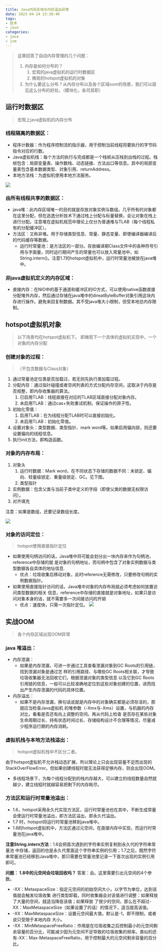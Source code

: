 ```yaml
---
title: Java内存区域与内存溢出异常
date: 2023-04-24 23:30:40
tags:
- 技术
- java
categories:
- java
- jvm
---
```

> 这章回答了自动内存管理的几个问题：
>
> 1. 内存是如何分布的？
>    1. 宏观的java虚拟机的运行时数据区
>    2. 微观的hotspot虚拟机的对象
> 2. 为什么要这么分布？从内存分布以及各个区域oom的场景，我们可以窥见这么分布的好处。（模块化，各司其职）



## 运行时数据区


> 宏观上java虚拟机的内存分布



### 线程隔离的数据区：

- 程序计数器：作为程序控制流的指示器，用于控制当前线程将要执行的字节码指令对应的行数。
- Java虚拟机栈：每个方法的执行与完成都是一个栈帧从压栈到出栈的过程。栈帧包含：局部变量表、操作数栈、动态链接、方法出口等信息。其中的局部变量表包含基本数据类型、对象引用、returnAddress。
- 本地方法栈：为虚拟机使用本地方法服务。

![](http://image.tool4.fun/Java内存区域与内存溢出异常/20230425013336453.png)


### 由所有线程共享的数据区：

- java堆：此内存区域唯一的目的就是存放对象实例与数组。几乎所有的对象都在这里分配，但在逃逸分析技术下通过栈上分配与标量替换，会让对象在栈上进行分配。注意堆在虚拟机规范中理论上仅分为普通堆与TLAB（每个线程私有的分配缓冲区）。
- 方法区：又称非堆。用于存储类型信息、常量、静态变量、即使编译器编译后的代码缓存等数据。
  - 运行时常量池：是方法区的一部分。存放编译期Class文件中的各种符号引用与字面量，同时运行期间产生的常量也可以放入常量池中，如String.intern()。注意1.7的hotspot虚拟机中，运行时常量池被放在java堆中。


### 非java虚拟机定义的内存区域：

- 直接内存：在NIO中的基于通道和缓冲区的IO方式，可以使用native函数直接分配堆外内存，然后通过存储在java堆中的direatByteBuffer对象引用这块内存进行操作。避免来回复制数据。其不受java堆大小限制，但受本地总内存限制。



## hotspot虚拟机对象

> 以下场景均在hotspot虚拟机下。
> 即微观下一个具体的虚拟机实现中，一个对象的内存分配


### 创建对象的过程：

> （不包含数据与Class对象）

1. 通过常量池定位类是否加载过，若无则先执行类加载过程。
2. 分配内存：通过指针碰撞或者空闲列表的方式分配内存空间，这取决于内存是否规整，即内存收集器的算法。
   1. 已启用TLAB：线程直接在对应的TLAB区域直接分配对象内存。
   2. 未启用TLAB：通过cas+失败重试机制，保证操作的原子性。
3. 初始化零值：
   1. 启用TLAB：在为线程分配TLAB时可以直接初始化。
   2. 未启用TLAB：初始化零值。
4. 设置对象头：类型数据、类型指针、mark word等。如果启用偏向锁，则还要设置偏向的线程信息。
5. 执行init方法，即构造函数。


### 对象的内存布局：

1. 对象头
   1. 运行时数据：Mark word，在不同状态下存储的数据不同：未锁定、偏向、轻量级锁定、重量级锁定、GC。见下图。
   2. 类型指针
2. 实例数据：包含父类与当前子类中定义的字段（即使父类的数据无权限访问）。
3. 对齐填充

注意：如果是数组，还要记录数组长度。

![](http://image.tool4.fun/Java内存区域与内存溢出异常/20230425013407424.png)

### 对象的访问定位：

> hotspot使用直接指针定位

- 如果使用句柄访问的话，Java堆中将可能会划分出一块内存来作为句柄池，reference中存储的就 是对象的句柄地址，而句柄中包含了对象实例数据与类型数据各自具体的地址信息.
  - 优点：垃圾收集后移动对象，此时reference无需修改，只要修改句柄的实例数据指针。
- 如果使用直接指针访问的话，Java堆中对象的内存布局就必须考虑如何放置访问类型数据的相关 信息，reference中存储的直接就是对象地址，如果只是访问对象本身的话，就不需要多一次间接访问的开销
  - 优点：速度快，只需一次指针定位。
![](http://image.tool4.fun/Java内存区域与内存溢出异常/20230425013425517.png)

## 实战OOM

> 各个内存区域出现OOM异常


### java 堆溢出：

- 内存泄漏：
  - 如果是内存泄漏，可进一步通过工具查看泄漏对象到GC Roots的引用链，找到泄漏对象是通过怎 样的引用路径、与哪些GC Roots相关联，才导致垃圾收集器无法回收它们，根据泄漏对象的类型信息 以及它到GC Roots引用链的信息，一般可以比较准确地定位到这些对象创建的位置，进而找出产生内存泄漏的代码的具体位置。
- 内存溢出：
  - 如果不是内存泄漏，换句话说就是内存中的对象确实都是必须存活的，那就应当检查Java虚拟机 的堆参数（-Xmx与-Xms）设置，与机器的内存对比，看看是否还有向上调整的空间。再从代码上检查 是否存在某些对象生命周期过长、持有状态时间过长、存储结构设计不合理等情况，尽量减少程序运行期的内存消耗。



### 虚拟机栈与本地方法栈溢出：

> hotspot虚拟机栈中不区分二者。

由于hotspot虚拟机不允许栈动态扩展，所以理论上只会出现容量不足而出现的StackOverFlowError。但如果创建线程时就无法获得足够内存，则会出现OOM。

- 多线程场景下，为每个线程分配到的栈内存越大，可以建立的线程数量自然就越少，建立线程时就越容易把剩下的内存耗尽。


### 方法区和运行时常量池溢出：

- 1.6，hotspot采用永久代实现方法区，运行时常量池也在其中，不断生成常量会使运行时常量池溢出，即方法区溢出，即永久代溢出。
- 1.7 时，hotspot将运行时常量池移到java堆中。
- 1.8的hotspot虚拟机中，方法区通过元空间，在直接内存中实现，而运行时常量池在java堆中。

**注意String.intern方法**：1.6会把首次遇到的字符串实例复制到永久代的字符串常量池 中存储，返回的也是永久代里面这个字符串实例的引用；1.7之后，既然字符串常量池已经移到Java堆中，那只需要在常量池里记录一下首次出现的实例引用即可。

**问题： 1.8中的元空间会垃圾回收吗？**
答案：会。这里需要引出元空间的4个参数。
-  -XX：MetaspaceSize：指定元空间的初始空间大小，以字节为单位，达到该值就会触发垃圾收集 进行类型卸载，同时收集器会对该值进行调整：如果释放了大量的空间，就适当降低该值；如果释放 了很少的空间，那么在不超过-XX：MaxMetaspaceSize（如果设置了的话）的情况下，适当提高该值。
- -XX：MaxMetaspaceSize：设置元空间最大值，默认是-1，即不限制，或者说只受限于本地内存 大小。
- -XX：MinMetaspaceFreeRatio：作用是在垃圾收集之后控制最小的元空间剩余容量的百分比，可能减少因为元空间不足导致的垃圾收集的频率。类似的还有-XX：Max-MetaspaceFreeRatio，用于控制最大的元空间剩余容量的百分比。

